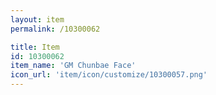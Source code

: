 ```yaml
---
layout: item
permalink: /10300062

title: Item
id: 10300062
item_name: 'GM Chunbae Face'
icon_url: 'item/icon/customize/10300057.png'
---
```

